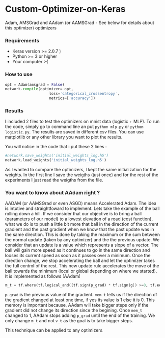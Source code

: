 # Custom-Optimizer-on-Keras
Adam, AMSGrad and AAdam (or AAMSGrad - See below for details about this optimizer) optimizers 

### Requirements

* Keras version >= 2.0.7 )
* Python >= 3 or higher
* Your computer :-)
  
  
### How to use
```python
opt = Adam(amsgrad = False)
network.compile(optimizer= opt,
                    loss='categorical_crossentropy',
                    metrics=['accuracy'])

```

### Results 
I included 2 files to test the optimizers on mnist data (logistic + MLP).
To run the code, simply go to command line an put ```python mlp.py``` or ```python logistic.py```. 
The results are saved in different csv files. You can use matplotlib or any other library you want to plot the results.

You will notice in the code that i put these 2 lines :
```python 
#network.save_weights('initial_weights_log.h5')
network.load_weights('initial_weights_log.h5')
```
As I wanted to compare the optimizers, I kept the same initialization for the weights. In the first line I save the weigths (just once) and for the rest of the experiments I just read the weigths from the file. 

### You want to know about AAdam right ?
AADAM (or AAMSGrad or even ASGD) means  Accelerated Adam. The idea is intutive and straightfoward to implement.
Lets take the example of the ball rolling down a hill. If we consider that our objective is to bring a ball (parameters of our model) to a lowest elevation of a road (cost function), what we do is to push a little bit more that ball in the direction of the current gradient and the past gradient when we know that the past update was in the same direction. This is done by taking the maximum or the sum between the normal update (taken by any optimizer) and the the previous update. We consider that an update is a value which represents a slope of a vector. The ball will gain more speed as it continues to go in the same direction and looses its current speed as soon as it passes over a minimum. Once the direction change, we stop accelerating the ball and let the optimizer takes the full control of the rest. This new update rule accelerates the move of the ball towards the minimum (local or global depending on where we started). It is implemented as follows (AAdam)
```python 
m_t = tf.where(tf.logical_and((tf.sign(p_grad) * tf.sign(g)) >=0, tf.equal(mem_t, 0)),(self.beta_1 * m) + (1. - self.beta_1) * (g+p_grad),(self.beta_1 * m) + (1. - self.beta_1) * g) 
```
```p_grad``` is the previous value of the gradient. ```mem_t``` tells us if the direction of the gradient changed at least one time, if yes its value is 1 else it is 0. This memory is important because, AAdam will take bigger steps only if the gradient did not change its direction since the begining. Once ```mem_t``` changed to 1, AAdam stops adding ```p_grad``` until the end of the training. We only change ```m_t``` and not ```v_t``` as the goal is to take bigger steps. 

This technique can be applied to any optimizers. 
